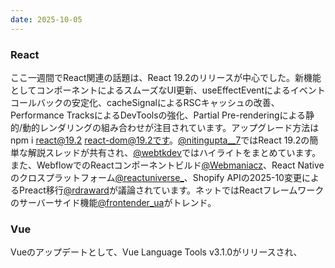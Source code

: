 ```yaml
---
date: 2025-10-05
---
```


### React
ここ一週間でReact関連の話題は、React 19.2のリリースが中心でした。新機能として<Activity />コンポーネントによるスムーズなUI更新、useEffectEventによるイベントコールバックの安定化、cacheSignalによるRSCキャッシュの改善、Performance TracksによるDevToolsの強化、Partial Pre-renderingによる静的/動的レンダリングの組み合わせが注目されています。アップグレード方法はnpm i react@19.2 react-dom@19.2です。[@nitingupta__7](https://x.com/nitingupta__7/status/1973775976405643593)ではReact 19.2の簡単な解説スレッドが共有され、[@webtkdev](https://x.com/webtkdev/status/1973546559309811795)ではハイライトをまとめています。 また、WebflowでのReactコンポーネントビルド[@Webmaniacz](https://x.com/Webmaniacz/status/1972417480745427401)、React Nativeのクロスプラットフォーム[@reactuniverse_](https://x.com/reactuniverse_/status/1974485765347266722)、Shopify APIの2025-10変更によるPreact移行[@rdraward](https://x.com/rdraward/status/1974092032126955677)が議論されています。ネットではReactフレームワークのサーバーサイド機能[@frontender_ua](https://x.com/frontender_ua/status/1974505692225482853)がトレンド。

### Vue
Vueのアップデートとして、Vue Language Tools v3.1.0がリリースされ、<script setup>でのTypeScriptパフォーマンスが15%向上しました[@KazariEX_0929](https://x.com/KazariEX_0929/status/1972302770817712346)。TresJS 5.0がWebGPUサポートを追加[@humancoders](https://x.com/humancoders/status/1973657704787784052)。LiveVueがv1.0-rc.2に達し、LiveViewとの統合を強化[@jskalc](https://x.com/jskalc/status/1972583091656175942)。AI-powered Vue.jsコンポーネントのガイド[@Mokkapps](https://x.com/Mokkapps/status/1973417627713413451)、claude-devtoolsのVueサポート[@non_alexstrnik](https://x.com/non_alexstrnik/status/1973292442872062100)、flagsmith-vue統合[@Mokkapps](https://x.com/Mokkapps/status/1973780015788798120)、vue-flow-visプラグイン[@MadeWithVueJS](https://x.com/MadeWithVueJS/status/1973703273929416790)が話題。Vuetify0のプレゼン[@zvenigorodskaia](https://x.com/zvenigorodskaia/status/1973779048674591213)。WebFプロジェクトのVue UIライブラリ[@andy_webf](https://x.com/andy_webf/status/1972743179221795221)。ネットではWijmo 2025 v2のNuxt.js 4サポート[@MESCIUS_inc](https://x.com/MESCIUS_inc/status/1972759059183866146)。

### PHP
PHP 8.5のリリースが近づき（11/20/2025）、新機能としてpipe operator、enhanced cloning、array_first/last、OpCacheのコア化が注目[@zend](https://x.com/zend/status/1972723046390616538)。MAMP PROの新PHPバージョン[@mamp_en](https://x.com/mamp_en/status/1973807440618803276)。AWS SDK for PHP更新[@publiccloudbot](https://x.com/publiccloudbot/status/1974178126151225612)。TrueAsync RFCがPHP 8.5に未達[@albert_cht](https://x.com/albert_cht/status/1974328254753628611)。Ar-PHP v7.1のキャッシング[@arphp](https://x.com/arphp/status/1974497293509280187)。Laravelアプリのモダナイゼーション[@acquaintsoft](https://x.com/acquaintsoft/status/1974331142883996048)。Hack langのasync[@ashisinghk](https://x.com/ashisinghk/status/1973737064928793085)。ネットではPHP 8.5の機能詳細[@phparch](https://x.com/phparch/status/1973773447169028392)。

### JavaScript
JavaScriptの新機能2023/2024[@inPlainEngHQ](https://x.com/inPlainEngHQ/status/1974091902061318545)。Nitro.jsサーバーエンジン[@vpodk](https://x.com/vpodk/status/1973554491539726660)。jsonToFormアーキテクチャ更新[@jqueryscript](https://x.com/jqueryscript/status/1972845128483229922)。Temporal in Chrome 144[@LeapcellHQ](https://x.com/LeapcellHQ/status/1974320914079887674)。State of JavaScript 2025[@shellscape](https://x.com/shellscape/status/1973017247812825318)。Pure frontend JSアプリ[@techNmak](https://x.com/techNmak/status/1972715662733643984)。Modern CSS[@piccalilli_](https://x.com/piccalilli_/status/1973010791180669198)。JSのデバッグ[@thenewstack](https://x.com/thenewstack/status/1974543544145559568)。ネットではWASM 3.0[@thenewstack](https://x.com/thenewstack/status/1973085706936332689)、Nitro.js[@InfoWorld](https://x.com/InfoWorld/status/1974186495406645598)。

### TypeScript
TypeScript 5.9のアップグレード推奨[@LogRocket](https://x.com/LogRocket/status/1973373335082803559)。Story TypeScript SDK v1.4.0[@StoryEngs](https://x.com/StoryEngs/status/1973472529835811274)。CTL JS/TS Interface[@MLabs10](https://x.com/MLabs10/status/1973849944646988149)。Vue SFCのTypeScript向上[@KazariEX_0929](https://x.com/KazariEX_0929/status/1972302770817712346)。StableErrorライブラリ[@TSTrendss](https://x.com/TSTrendss/status/1973722632915734924)。TypeScript v5.9.3リリース[@dev_talk](https://x.com/dev_talk/status/1973165615335522546)。TypeScript vs JS比較[@santosh_web](https://x.com/santosh_web/status/1973955165503012889)。ネットではTypeScript 5.9[@horka_tv](https://x.com/horka_tv/status/1973659636059218163)。

### Github
GitHub Copilot CLIのパブリックプレビュー[@nparisia](https://x.com/nparisia/status/1972587471147073854)。Copilot app modernisation[@GeorgeBevis](https://x.com/GeorgeBevis/status/1972611527367630949)。GitHub Actionsエラーハンドリング[@Marcel7an](https://x.com/Marcel7an/status/1974231675363283115)。One-click merge conflict resolution[@shcansh](https://x.com/shcansh/status/1973821782625755557)。GitHub Spark[@manishdevrani77](https://x.com/manishdevrani77/status/1972337696514191583)。ネットではGitHub newsletters[@zudochkin](https://github.com/zudochkin/awesome-newsletters)、awesome lists[@sindresorhus](https://github.com/sindresorhus/awesome)。

### データベース
Wijmo 2025 v2のNuxt.js 4サポート[@MESCIUS_inc](https://x.com/MESCIUS_inc/status/1972759059183866146)。Bunny Database[@BunnyCDN](https://x.com/BunnyCDN/status/1973738321055539298)。PolyBase for SQL Server 2025[@MSITTechNews](https://x.com/MSITTechNews/status/1973450772508443054)。Notionのデータベース行権限[@NotionHQ](https://x.com/NotionHQ/status/1972727123195331059)。ネットではデータ仮想化[@MSITTechNews](https://x.com/MSITTechNews/status/1973450772508443054)、TigerBeetleDB[@thrawn01](https://x.com/thrawn01/status/1973927904481587626)。

### ベクトル検索とデータベースを絡めた技術や話題
Vector searchのスケーラブル実装[@lianapatel_](https://x.com/lianapatel_/status/1972745715555455223)。PlanetScaleのMySQL vector search[@PlanetScale](https://x.com/PlanetScale/status/1973419347210272853)。OpenSearchのvector engine[@OpenSearchProj](https://x.com/OpenSearchProj/status/1973011227107344836)。Azure Cosmos DBのvector search[@AzureCosmosDB](https://x.com/AzureCosmosDB/status/1974157502485778644)。VectorLiteDB[@dlimeng192048](https://x.com/dlimeng192048/status/1973664784966098992)。Vektaris hybrid retrieval[@hiveforensics](https://x.com/hiveforensics/status/1973070356593385791)。Filtered Vector Search[@miguelinlas3](https://x.com/miguelinlas3/status/1972542358362128815)。ネットではVector DBの選択[@trawasthi_ai](https://x.com/trawasthi_ai/status/1972649047073689713)、Pineconeとの統合[@cyclr](https://x.com/cyclr/status/1972647693148143632)。

### Web技術がからんだブロックチェーン
Web3統合としてidOS_networkのブリッジ[@PLEXXANDER](https://x.com/PLEXXANDER/status/1972749394572427272)。MorphLayerの支払いレイヤー[@g4al22](https://x.com/g4al22/status/1973628211964887458)。Bantr_funのスタック[@duycao8655](https://x.com/duycao8655/status/1973328402137620766)。Integra_layerのRWA[@CEORAEES](https://x.com/CEORAEES/status/1972792688014413903)。Wallchain[@nova_etsuko](https://x.com/nova_etsuko/status/1973885421164875932)。SocketProtocol[@muustee_j](https://x.com/muustee_j/status/1974423158594888063)。Plume network[@no_easyz](https://x.com/no_easyz/status/1974380030336606647)。ネットではブロックチェーン統合[@Natash070](https://x.com/Natash070/status/1972195002580185165)。

### その他のWeb技術でホットな話題
AIのWeb開発統合[@Softtek](https://x.com/Softtek/status/1973855510761001369)。Full-stackトレンド[@meowwcodes](https://x.com/meowwcodes/status/1972859078096392391)。ブラウザ統合[@inPlainEngHQ](https://x.com/inPlainEngHQ/status/1974091902061318545)。WASM 3.0[@thenewstack](https://x.com/thenewstack/status/1973085706936332689)。Low-code/no-code[@wpengine](https://wpengine.com/blog/web-development-trends/)。Serverless[@digitalsilk](https://www.digitalsilk.com/digital-trends/web-development-trends/)。Push通知[@digitalsilk](https://www.digitalsilk.com/digital-trends/web-development-trends/)。データセキュリティ[@digitalsilk](https://www.digitalsilk.com/digital-trends/web-development-trends/)。Interop 2025[@webdev](https://web.dev/blog/whats-new-in-web-io2025)。
